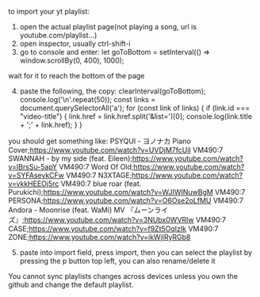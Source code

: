to import your yt playlist:
1. open the actual playlist page(not playing a song, url is youtube.com/playlist...)
2. open inspector, usually ctrl-shift-i 
3. go to console and enter:
let goToBottom = setInterval(() => window.scrollBy(0, 400), 1000);

wait for it to reach the bottom of the page

4. paste the following, the copy:
clearInterval(goToBottom);
console.log('\n'.repeat(50));
const links = document.querySelectorAll('a');
for (const link of links) {
    if (link.id === "video-title") {
        link.href = link.href.split('&list=')[0];
        console.log(link.title + ';' + link.href);
    }
}

you should get something like:
PSYQUI - ヨノナカ Piano Cover;https://www.youtube.com/watch?v=UVDjM7fcUiI
VM490:7 SWANNAH - by my side (feat. Eileen);https://www.youtube.com/watch?v=IBrsSu-5apY
VM490:7 Word Of Old;https://www.youtube.com/watch?v=SYFAseykCFw
VM490:7 N3XTAGE;https://www.youtube.com/watch?v=vkkHEEOj5rc
VM490:7 blue roar (feat. Purukichi);https://www.youtube.com/watch?v=WJIWINuwBgM
VM490:7 PERSONA;https://www.youtube.com/watch?v=O6Ose2oLfMU
VM490:7 Andora - Moonrise (feat. WaMi) MV 『ムーンライズ』;https://www.youtube.com/watch?v=3NUbx0WVRIw
VM490:7 CASE;https://www.youtube.com/watch?v=f9Zt5OqIzIk
VM490:7 ZONE;https://www.youtube.com/watch?v=ikWjlRyRGb8

5. paste into import field, press import, then you can select the playlist by pressing the p button top left, you can also rename/delete it


You cannot sync playlists changes across devices unless you own the github and change the default playlist.
